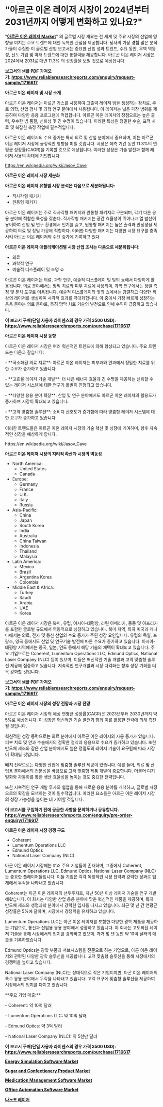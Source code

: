 <p><h1>"아르곤 이온 레이저 시장이 2024년부터 2031년까지 어떻게 변화하고 있나요?"</h1></p><p>"<strong><a href="https://www.reliableresearchreports.com/argon-ion-lasers-r1716617">아르곤 이온 레이저 Market</a></strong>" 의 글로벌 시장 개요는 전 세계 및 주요 시장의 산업에 영향을 미치는 주요 트렌드에 대한 독특한 관점을 제공합니다. 당사의 가장 경험 많은 분석가들이 수집한 이 글로벌 산업 보고서는 중요한 산업 성과 트렌드, 수요 동인, 무역 역동성, 선도 기업 및 미래 트렌드에 대한 통찰력을 제공합니다. 아르곤 이온 레이저 시장은 2024에서 2031로 매년 11.3% 의 성장률을 보일 것으로 예상됩니다.</p>
<p><strong>보고서의 샘플 PDF 가져오기:&nbsp;<a href="https://www.reliableresearchreports.com/enquiry/request-sample/1716617">https://www.reliableresearchreports.com/enquiry/request-sample/1716617</a></strong></p>
<p><strong>아르곤 이온 레이저 및 시장 소개</strong></p>
<p><p>아르곤 이온 레이저는 아르곤 가스를 사용하여 고출력 레이저 빔을 생성하는 장치로, 주로 의학, 산업 검사 및 과학 연구 분야에서 사용됩니다. 이 레이저는 넓은 파장 범위를 제공하여 다양한 응용 프로그램에 적합합니다. 아르곤 이온 레이저의 장점으로는 높은 출력, 우수한 빔 품질, 신뢰성 및 긴 수명이 있습니다. 이러한 특성은 정밀한 수술, 표적 치료 및 복잡한 측정 작업에 필수적입니다.</p><p>아르곤 이온 레이저의 수요 증가는 특히 의료 및 산업 분야에서 중요하며, 이는 아르곤 이온 레이저 시장에 긍정적인 영향을 미칠 것입니다. 시장은 예측 기간 동안 11.3%의 연평균 성장률(CAGR)을 기록할 것으로 예상됩니다. 이러한 성장은 기술 발전과 함께 레이저 사용의 확대에 기인합니다.</p></p>
<p><a href="https://en.wikipedia.org/wiki/Jasov_Cave">https://en.wikipedia.org/wiki/Jasov_Cave</a></p>
<p><strong>아르곤 이온 레이저 시장 세분화</strong></p>
<p><strong>아르곤 이온 레이저 유형별 시장 분석은 다음으로 세분화됩니다:</strong></p>
<p><ul><li>직사각형 패키지</li><li>원통형 패키지</li></ul></p>
<p><p>아르곤 이온 레이저는 주로 직사각형 패키지와 원통형 패키지로 구분되며, 각기 다른 응용 분야에 적합한 특성을 갖춘다. 직사각형 패키지는 공간 효율성이 뛰어나고 열 발산이 용이하여 산업 및 연구 환경에서 인기를 끌고, 원통형 패키지는 높은 출력과 안정성을 제공하여 의료 및 정밀 가공에 적합하다. 이러한 다양한 패키지는 다양한 시장 요구를 충족시켜 아르곤 이온 레이저의 수요 증가에 기여하고 있다.</p></p>
<p><strong>아르곤 이온 레이저 애플리케이션별 시장 산업 조사는 다음으로 세분화됩니다:</strong></p>
<p><ul><li>의료</li><li>과학적 연구</li><li>예술적 디스플레이 및 조명 쇼</li></ul></p>
<p><p>아르곤 이온 레이저는 의료, 과학 연구, 예술적 디스플레이 및 빛의 쇼에서 다양하게 활용됩니다. 의료 분야에서는 망막 치료와 피부 치료에 사용되며, 과학 연구에서는 정밀 측정 및 분석 도구로 이용됩니다. 예술적 디스플레이와 빛의 쇼에서는 강렬하고 다양한 색상의 레이저를 생성하여 시각적 효과를 극대화합니다. 이 중에서 가장 빠르게 성장하는 응용 분야는 의료 분야로, 특히 망막 치료 기술의 발전으로 인해 수익이 급증하고 있습니다.</p></p>
<p><strong>이 보고서 구매(단일 사용자 라이센스의 경우 가격 3500 USD): <a href="https://www.reliableresearchreports.com/purchase/1716617">https://www.reliableresearchreports.com/purchase/1716617</a></strong></p>
<p><strong>아르곤 이온 레이저 시장 동향</strong></p>
<p><p>아르곤 이온 레이저 시장은 여러 혁신적인 트렌드에 의해 형성되고 있습니다. 주요 트렌드는 다음과 같습니다:</p><p>- **국소화된 의료 치료**: 아르곤 이온 레이저는 피부과와 안과에서 정밀한 치료를 위한 수요가 증가하고 있습니다.</p><p>- **고효율 레이저 기술 개발**: 더 나은 에너지 효율과 긴 수명을 제공하는 신뢰할 수 있는 레이저 시스템에 대한 연구가 활발히 진행되고 있습니다.</p><p>- **다양한 응용 분야 확장**: 산업 및 연구 분야에서도 아르곤 이온 레이저의 활용도가 증가하며 시장이 확대되고 있습니다.</p><p>- **고객 맞춤형 솔루션**: 소비자 선호도가 증가함에 따라 맞춤형 레이저 시스템에 대한 요구가 증가하고 있습니다.</p><p>이러한 트렌드들은 아르곤 이온 레이저 시장의 기술 혁신 및 성장에 기여하며, 향후 지속적인 성장을 예상하게 합니다.</p></p>
<p>https://en.wikipedia.org/wiki/Jasov_Cave</p>
<p><strong>아르곤 이온 레이저 시장의 지리적 확산과 시장의 역동성</strong></p>
<p><ul>
    <li>
        North America:
        <ul>
            <li>United States</li>
            <li>Canada</li>
        </ul>
    </li>
    <li>
        Europe:
        <ul>
            <li>Germany</li>
            <li>France</li>
            <li>U.K.</li>
            <li>Italy</li>
            <li>Russia</li>
        </ul>
    </li>
    <li>
        Asia-Pacific:
        <ul>
            <li>China</li>
            <li>Japan</li>
            <li>South Korea</li>
            <li>India</li>
            <li>Australia</li>
            <li>China Taiwan</li>
            <li>Indonesia</li>
            <li>Thailand</li>
            <li>Malaysia</li>
        </ul>
    </li>
    <li>
        Latin America:
        <ul>
            <li>Mexico</li>
            <li>Brazil</li>
            <li>Argentina Korea</li>
            <li>Colombia</li>
        </ul>
    </li>
    <li>
        Middle East & Africa:
        <ul>
            <li>Turkey</li>
            <li>Saudi</li>
            <li>Arabia</li>
            <li>UAE</li>
            <li>Korea</li>
        </ul>
    </li>
    </ul></p>
<p><p>아르곤 이온 레이저 시장은 북미, 유럽, 아시아-태평양, 라틴 아메리카, 중동 및 아프리카를 포함한 글로벌 규모에서 역동적으로 성장하고 있습니다. 북미 지역, 특히 미국과 캐나다에서는 의료, 전자 및 통신 산업의 수요 증가가 주된 성장 요인입니다. 유럽의 독일, 프랑스, 영국 등에서도 산업 및 연구기술 발전에 따른 수요가 증가하고 있습니다. 아시아-태평양 지역에서는 중국, 일본, 인도 등에서 해당 기술의 채택이 확대되고 있습니다. 주요 기업으로는 Coherent, Lumentum Operations LLC, Edmund Optics, National Laser Company (NLC) 등이 있으며, 이들은 혁신적인 기술 개발과 고객 맞춤형 솔루션 제공에 집중하고 있습니다. 지속적인 연구개발과 시장 다각화는 향후 성장 기회를 더욱 강화할 것입니다.</p></p>
<p><strong>보고서의 샘플 PDF 가져오기:&nbsp;<a href="https://www.reliableresearchreports.com/enquiry/request-sample/1716617">https://www.reliableresearchreports.com/enquiry/request-sample/1716617</a></strong></p>
<p><strong>아르곤 이온 레이저 시장의 성장 전망과 시장 전망</strong></p>
<p><p>아르곤 이온 레이저 시장의 예상 연평균 성장률(CAGR)은 2023년부터 2030년까지 약 5%로 예상됩니다. 이 성장은 혁신적인 기술 발전과 함께 이를 활용한 전략에 의해 촉진될 것입니다. </p><p>혁신적인 성장 동력으로는 의료 분야에서 아르곤 이온 레이저의 사용 증가가 있습니다. 피부 치료 및 안과 수술에서의 정확한 절삭과 응용으로 수요가 증가하고 있습니다. 또한 반도체 제조와 같은 산업 분야에서도 높은 정밀도의 레이저 기술이 요구됨에 따라 시장이 확대될 것입니다.</p><p>배치 전략으로는 다양한 산업에 맞춤형 솔루션 제공이 있습니다. 예를 들어, 의료 및 산업용 분야에서의 전문성을 바탕으로 고객 맞춤형 제품 개발이 중요합니다. 더불어 디지털화와 자동화를 통한 생산 효율성을 높이는 것도 중요한 전략입니다.</p><p>또한 지속적인 연구 개발 투자와 협업을 통해 새로운 응용 분야를 개척하고, 글로벌 시장으로의 확장을 모색하는 것이 필수적입니다. 이러한 요소들은 아르곤 이온 레이저 시장의 성장 가능성을 높이는 데 기여할 것입니다.</p></p>
<p><strong>이 보고서를 구입하기 전에 궁금한 사항을 문의하거나 공유합니다. <a href="https://www.reliableresearchreports.com/enquiry/pre-order-enquiry/1716617">https://www.reliableresearchreports.com/enquiry/pre-order-enquiry/1716617</a></strong></p>
<p><strong>아르곤 이온 레이저 시장 경쟁 구도</strong></p>
<p><ul><li>Coherent</li><li>Lumentum Operations LLC</li><li>Edmund Optics</li><li>National Laser Company (NLC)</li></ul></p>
<p><p>아곤 이온 레이저 시장에는 여러 주요 기업들이 존재하며, 그중에서 Coherent, Lumentum Operations LLC, Edmund Optics, National Laser Company (NLC)는 중요한 플레이어들입니다. 이들 기업은 각각 독창적인 시장 전략과 강력한 성과로 업계에서 두각을 나타내고 있습니다.</p><p>Coherent는 아곤 이온 레이저의 선두주자로, 지난 50년 이상 레이저 기술을 연구 개발해왔습니다. 이 회사는 다양한 산업 응용 분야에 맞춘 혁신적인 제품을 제공하며, 특히 반도체 제조와 생명과학 분야에서 강력한 입지를 다지고 있습니다. 최근 몇 년 간 연평균 성장률은 5%에 달하며, 시장에서 경쟁력을 유지하고 있습니다.</p><p>Lumentum Operations LLC는 아곤 이온 레이저를 포함한 다양한 광학 제품을 제공하는 기업으로, 통신과 산업용 응용 분야에서 성장하고 있습니다. 이 회사는 고도화된 레이저 기술을 통해 시장에서의 입지를 강화하고 있으며, 과거 몇 년 동안 약 10억 달러의 매출을 기록하였습니다.</p><p>Edmund Optics는 광학 부품과 서브시스템을 전문으로 하는 기업으로, 아곤 이온 레이저와 관련된 다양한 광학 솔루션을 제공합니다. 고객 맞춤형 솔루션을 통해 시장에서의 경쟁력을 높이고 있습니다.</p><p>National Laser Company (NLC)는 상대적으로 작은 기업이지만, 아곤 이온 레이저의 특수 응용 분야에서 두각을 나타내고 있습니다. 고객 요구에 맞춤형 솔루션을 제공하여 시장에서의 입지를 다지고 있습니다.</p><p>**주요 기업 매출:**  </p><p>- Coherent: 약 10억 달러  </p><p>- Lumentum Operations LLC: 약 10억 달러  </p><p>- Edmund Optics: 약 3억 달러  </p><p>- National Laser Company (NLC): 약 5천만 달러  </p></p>
<p><strong>이 보고서 구매(단일 사용자 라이센스의 경우 가격 3500 USD): <a href="https://www.reliableresearchreports.com/purchase/1716617">https://www.reliableresearchreports.com/purchase/1716617</a></strong></p>
<p><strong><p><a href="https://www.linkedin.com/pulse/charting-future-comprehensive-analysis-global-energy-simulation-1845c?trackingId=SFHqj69rRqK8a9cNXrxZrw%3D%3D">Energy Simulation Software Market</a></p><p><a href="https://github.com/DianaWilson796/Market-Research-Report-List-1/blob/main/sugar-and-confectionery-product-market.md">Sugar and Confectionery Product Market</a></p><p><a href="https://medium.com/@sigridrobel_68710/global-medication-management-software-market-size-share-analysis-by-product-type-by-80675c605831">Medication Management Software Market</a></p><p><a href="https://medium.com/@sigridrobel_68710/emerging-trends-in-office-automation-software-market-global-outlook-and-future-prospects-from-2becdc63e8a2">Office Automation Software Market</a></p><p><a href="https://github.com/laholand/Market-Research-Report-List-6/blob/main/18615964680.md">나노초 레이저</a></p></strong></p>
<p></p>